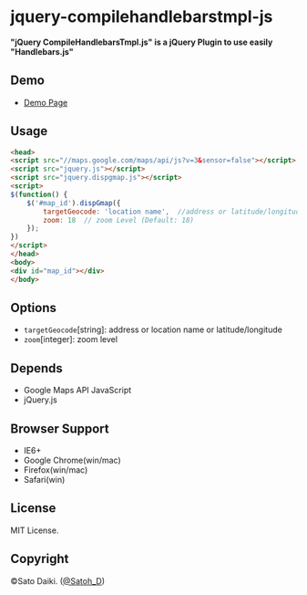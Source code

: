 jquery-compilehandlebarstmpl-js
===============================

__"jQuery CompileHandlebarsTmpl.js" is a jQuery Plugin to use easily "Handlebars.js"__

## Demo

- [Demo Page](https://dl.dropboxusercontent.com/u/21601359/140710_dispgmapjs/index.html)

## Usage

```html
<head>
<script src="//maps.google.com/maps/api/js?v=3&sensor=false"></script>
<script src="jquery.js"></script>
<script src="jquery.dispgmap.js"></script>
<script>
$(function() {
	$('#map_id').dispGmap({
		targetGeocode: 'location name',  //address or latitude/longitude
		zoom: 18  // zoom Level (Default: 18)
	});
})
</script>
</head>
<body>
<div id="map_id"></div>
</body>
```

## Options

- `targetGeocode`[string]: address or location name or latitude/longitude
- `zoom`[integer]: zoom level

## Depends

- Google Maps API JavaScript
- jQuery.js

## Browser Support

- IE6+
- Google Chrome(win/mac)
- Firefox(win/mac)
- Safari(win)

## License

MIT License.

## Copyright

©Sato Daiki. ([@Satoh_D](https://twitter.com/Satoh_D))
